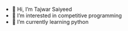 - 👋 Hi, I’m Tajwar Saiyeed
- 👀 I’m interested in competitive programming
- 🌱 I’m currently learning python
